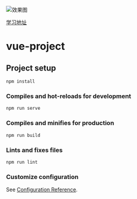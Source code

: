 ![效果图](https://upload-images.jianshu.io/upload_images/3944205-0f9946386af71f4d.png?imageMogr2/auto-orient/strip%7CimageView2/2/w/1240)

[学习地址](https://github.com/lison16/vue-cource)

# vue-project

## Project setup
```
npm install
```

### Compiles and hot-reloads for development
```
npm run serve
```

### Compiles and minifies for production
```
npm run build
```

### Lints and fixes files
```
npm run lint
```

### Customize configuration
See [Configuration Reference](https://cli.vuejs.org/config/).
